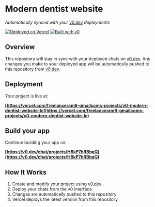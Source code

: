 # Modern dentist website

*Automatically synced with your [v0.dev](https://v0.dev) deployments*

[![Deployed on Vercel](https://img.shields.io/badge/Deployed%20on-Vercel-black?style=for-the-badge&logo=vercel)](https://vercel.com/freelanceram9-gmailcoms-projects/v0-modern-dentist-website-lc)
[![Built with v0](https://img.shields.io/badge/Built%20with-v0.dev-black?style=for-the-badge)](https://v0.dev/chat/projects/H8kP7hRBbqQ)

## Overview

This repository will stay in sync with your deployed chats on [v0.dev](https://v0.dev).
Any changes you make to your deployed app will be automatically pushed to this repository from [v0.dev](https://v0.dev).

## Deployment

Your project is live at:

**[https://vercel.com/freelanceram9-gmailcoms-projects/v0-modern-dentist-website-lc](https://vercel.com/freelanceram9-gmailcoms-projects/v0-modern-dentist-website-lc)**

## Build your app

Continue building your app on:

**[https://v0.dev/chat/projects/H8kP7hRBbqQ](https://v0.dev/chat/projects/H8kP7hRBbqQ)**

## How It Works

1. Create and modify your project using [v0.dev](https://v0.dev)
2. Deploy your chats from the v0 interface
3. Changes are automatically pushed to this repository
4. Vercel deploys the latest version from this repository